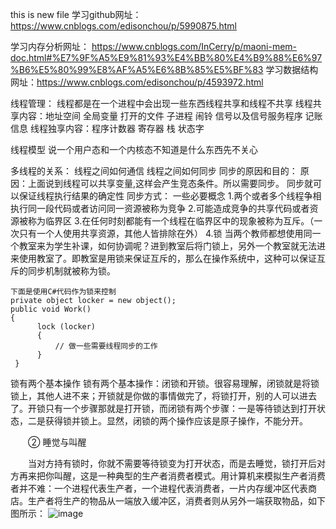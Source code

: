 this is new file
学习github网址： https://www.cnblogs.com/edisonchou/p/5990875.html

学习内存分析网址： https://www.cnblogs.com/InCerry/p/maoni-mem-doc.html#%E7%9F%A5%E9%81%93%E4%BB%80%E4%B9%88%E6%97%B6%E5%80%99%E8%AF%A5%E6%8B%85%E5%BF%83
学习数据结构网址：https://www.cnblogs.com/edisonchou/p/4593972.html

线程管理：
线程都是在一个进程中会出现一些东西线程共享和线程不共享
线程共享内容：地址空间 全局变量 打开的文件 子进程 闹铃 信号以及信号服务程序 记账信息
线程独享内容：程序计数器 寄存器 栈 状态字


线程模型
说一个用户态和一个内核态不知道是什么东西先不关心

多线程的关系：
线程之间如何通信
线程之间如何同步
同步的原因和目的：
原因：上面说到线程可以共享变量,这样会产生竞态条件。所以需要同步。
同步就可以保证线程执行结果的确定性
同步方式：
一些必要概念
1.两个或者多个线程争相执行同一段代码或者访问同一资源被称为竞争
2.可能造成竞争的共享代码或者资源被称为临界区
3.在任何时刻都能有一个线程在临界区中的现象被称为互斥。（一次只有一个人使用共享资源，其他人皆排除在外）
4.锁
当两个教师都想使用同一个教室来为学生补课，如何协调呢？进到教室后将门锁上，另外一个教室就无法进来使用教室了。即教室是用锁来保证互斥的，那么在操作系统中，这种可以保证互斥的同步机制就被称为锁。


    下面是使用C#代码作为锁来控制
    private object locker = new object();
    public void Work()
    {
          lock (locker)
          {
              // 做一些需要线程同步的工作
          }
     }

锁有两个基本操作
锁有两个基本操作：闭锁和开锁。很容易理解，闭锁就是将锁锁上，其他人进不来；开锁就是你做的事情做完了，将锁打开，别的人可以进去了。开锁只有一个步骤那就是打开锁，而闭锁有两个步骤：一是等待锁达到打开状态，二是获得锁并锁上。显然，闭锁的两个操作应该是原子操作，不能分开。

　　② 睡觉与叫醒

　　当对方持有锁时，你就不需要等待锁变为打开状态，而是去睡觉，锁打开后对方再来把你叫醒，这是一种典型的生产者消费者模式。用计算机来模拟生产者消费者并不难：一个进程代表生产者，一个进程代表消费者，一片内存缓冲区代表商店。生产者将生产的物品从一端放入缓冲区，消费者则从另外一端获取物品，如下图所示：
  ![image](https://user-images.githubusercontent.com/43948693/191295563-b2f2d1e2-de39-4015-9b79-653b70d6a987.png)


  
